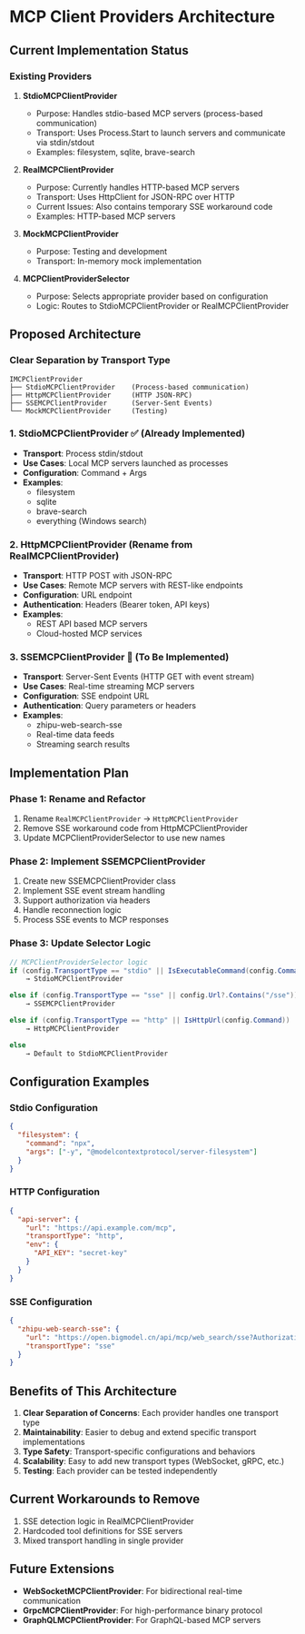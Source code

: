 # MCP Client Providers Architecture

## Current Implementation Status

### Existing Providers

1. **StdioMCPClientProvider**
    - Purpose: Handles stdio-based MCP servers (process-based communication)
    - Transport: Uses Process.Start to launch servers and communicate via stdin/stdout
    - Examples: filesystem, sqlite, brave-search

2. **RealMCPClientProvider**
    - Purpose: Currently handles HTTP-based MCP servers
    - Transport: Uses HttpClient for JSON-RPC over HTTP
    - Current Issues: Also contains temporary SSE workaround code
    - Examples: HTTP-based MCP servers

3. **MockMCPClientProvider**
    - Purpose: Testing and development
    - Transport: In-memory mock implementation

4. **MCPClientProviderSelector**
    - Purpose: Selects appropriate provider based on configuration
    - Logic: Routes to StdioMCPClientProvider or RealMCPClientProvider

## Proposed Architecture

### Clear Separation by Transport Type

```
IMCPClientProvider
├── StdioMCPClientProvider    (Process-based communication)
├── HttpMCPClientProvider     (HTTP JSON-RPC)
├── SSEMCPClientProvider      (Server-Sent Events)
└── MockMCPClientProvider     (Testing)
```

### 1. **StdioMCPClientProvider** ✅ (Already Implemented)
- **Transport**: Process stdin/stdout
- **Use Cases**: Local MCP servers launched as processes
- **Configuration**: Command + Args
- **Examples**:
    - filesystem
    - sqlite
    - brave-search
    - everything (Windows search)

### 2. **HttpMCPClientProvider** (Rename from RealMCPClientProvider)
- **Transport**: HTTP POST with JSON-RPC
- **Use Cases**: Remote MCP servers with REST-like endpoints
- **Configuration**: URL endpoint
- **Authentication**: Headers (Bearer token, API keys)
- **Examples**:
    - REST API based MCP servers
    - Cloud-hosted MCP services

### 3. **SSEMCPClientProvider** 🚧 (To Be Implemented)
- **Transport**: Server-Sent Events (HTTP GET with event stream)
- **Use Cases**: Real-time streaming MCP servers
- **Configuration**: SSE endpoint URL
- **Authentication**: Query parameters or headers
- **Examples**:
    - zhipu-web-search-sse
    - Real-time data feeds
    - Streaming search results

## Implementation Plan

### Phase 1: Rename and Refactor
1. Rename `RealMCPClientProvider` → `HttpMCPClientProvider`
2. Remove SSE workaround code from HttpMCPClientProvider
3. Update MCPClientProviderSelector to use new names

### Phase 2: Implement SSEMCPClientProvider
1. Create new SSEMCPClientProvider class
2. Implement SSE event stream handling
3. Support authorization via headers
4. Handle reconnection logic
5. Process SSE events to MCP responses

### Phase 3: Update Selector Logic
```csharp
// MCPClientProviderSelector logic
if (config.TransportType == "stdio" || IsExecutableCommand(config.Command))
    → StdioMCPClientProvider

else if (config.TransportType == "sse" || config.Url?.Contains("/sse"))
    → SSEMCPClientProvider

else if (config.TransportType == "http" || IsHttpUrl(config.Command))
    → HttpMCPClientProvider

else
    → Default to StdioMCPClientProvider
```

## Configuration Examples

### Stdio Configuration
```json
{
  "filesystem": {
    "command": "npx",
    "args": ["-y", "@modelcontextprotocol/server-filesystem"]
  }
}
```

### HTTP Configuration
```json
{
  "api-server": {
    "url": "https://api.example.com/mcp",
    "transportType": "http",
    "env": {
      "API_KEY": "secret-key"
    }
  }
}
```

### SSE Configuration
```json
{
  "zhipu-web-search-sse": {
    "url": "https://open.bigmodel.cn/api/mcp/web_search/sse?Authorization=token",
    "transportType": "sse"
  }
}
```

## Benefits of This Architecture

1. **Clear Separation of Concerns**: Each provider handles one transport type
2. **Maintainability**: Easier to debug and extend specific transport implementations
3. **Type Safety**: Transport-specific configurations and behaviors
4. **Scalability**: Easy to add new transport types (WebSocket, gRPC, etc.)
5. **Testing**: Each provider can be tested independently

## Current Workarounds to Remove

1. SSE detection logic in RealMCPClientProvider
2. Hardcoded tool definitions for SSE servers
3. Mixed transport handling in single provider

## Future Extensions

- **WebSocketMCPClientProvider**: For bidirectional real-time communication
- **GrpcMCPClientProvider**: For high-performance binary protocol
- **GraphQLMCPClientProvider**: For GraphQL-based MCP servers